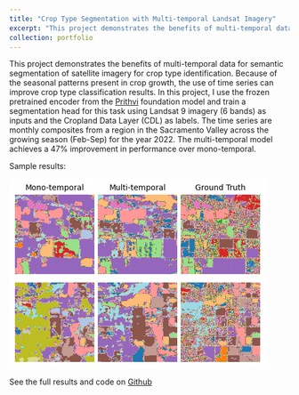 ```yaml
---
title: "Crop Type Segmentation with Multi-temporal Landsat Imagery"
excerpt: "This project demonstrates the benefits of multi-temporal data for semantic segmentation of satellite imagery for crop type identification. 1<br/><img src='/images/results-comparison.png'>"
collection: portfolio
---
```


This project demonstrates the benefits of multi-temporal data for semantic segmentation of satellite imagery for crop type identification. Because of the seasonal patterns present in crop growth, the use of time series can improve crop type classification results. In this project, I use the frozen pretrained encoder from the [Prithvi](https://huggingface.co/ibm-nasa-geospatial/Prithvi-100M) foundation model and train a segmentation head for this task using Landsat 9 imagery (6 bands) as inputs and the Cropland Data Layer (CDL) as labels. The time series are monthly composites from a region in the Sacramento Valley across the growing season (Feb-Sep) for the year 2022. The multi-temporal model achieves a 47% improvement in performance over mono-temporal.

Sample results:

![results comparision](/images/results-comparison.png)

See the full results and code on [Github](https://github.com/keves1/crop-type-segmentation)
